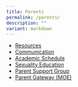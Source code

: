 ```yaml
---
title: Parents
permalink: /parents/
description: ""
variant: markdown
---
```

<ul>
<li><a href="/parents/resources" target="">Resources</a></li>

<li><a href="/parents/communication" target="">Communication</a></li>
<li><a href="/parents/academic-schedule" target="">Academic Schedule</a></li>
<li><a href="/parents/sexuality-education" target="">Sexuality Education</a></li>

<li><a href="/st-andrews-family/parents-support-group/" target="">Parent Support Group</a></li>
<li><a href="/parents/parent-gateway-moe" target="">Parent Gateway (MOE)</a></li>
</ul>